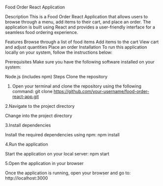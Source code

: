 Food Order React Application

Description
This is a Food Order React Application that allows users to browse through a menu, add items to their cart, and place an order. The application is built using React and provides a user-friendly interface for a seamless food ordering experience.

Features
Browse through a list of food items
Add items to the cart
View cart and adjust quantities
Place an order
Installation
To run this application locally on your system, follow the instructions below:

Prerequisites
Make sure you have the following software installed on your system:

Node.js (includes npm)
Steps
Clone the repository

1. Open your terminal and clone the repository using the following command:
    git clone https://github.com/your-username/food-order-react-app.git
   
2.Navigate to the project directory

  Change into the project directory
    
3.Install dependencies

  Install the required dependencies using npm:
  npm install
    
4.Run the application

  Start the application on your local server:
  npm start
  
5.Open the application in your browser

  Once the application is running, open your browser and go to:
  http://localhost:3000
